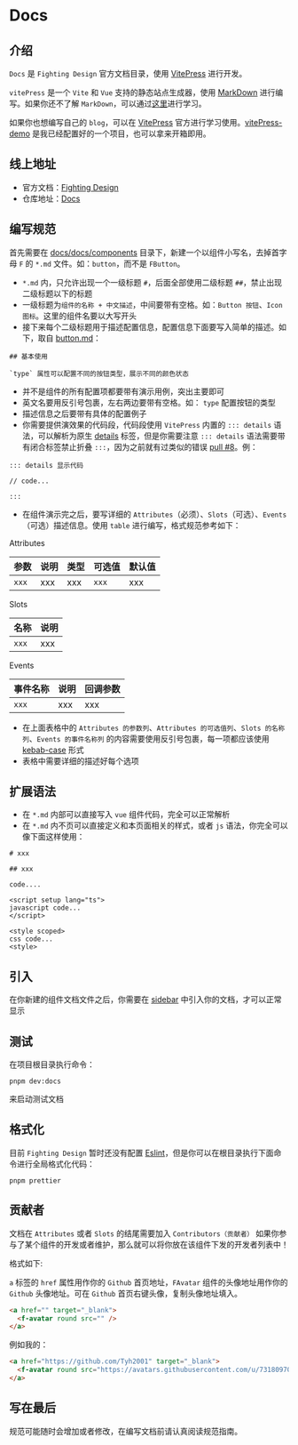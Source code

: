 # Docs

## 介绍

`Docs` 是 `Fighting Design` 官方文档目录，使用 [VitePress](https://github.com/vuejs/vitepress) 进行开发。

`vitePress` 是一个 `Vite` 和 `Vue` 支持的静态站点生成器，使用 [MarkDown](https://zh.wikipedia.org/zh-tw/Markdown) 进行编写。如果你还不了解 `MarkDown`，可以通过[这里](http://younghz.github.io/Markdown/)进行学习。

如果你也想编写自己的 `blog`，可以在 [VitePress](https://github.com/vuejs/vitepress) 官方进行学习使用。[vitePress-demo](https://github.com/Tyh2001/vitePress-demo) 是我已经配置好的一个项目，也可以拿来开箱即用。

## 线上地址

- 官方文档：[Fighting Design](https://fighting.tianyuhao.cn)
- 仓库地址：[Docs](https://github.com/FightingDesign/fighting-design/tree/master/docs)

## 编写规范

首先需要在 [docs/docs/components](https://github.com/FightingDesign/fighting-design/tree/master/docs/docs/components) 目录下，新建一个以组件小写名，去掉首字母 `F` 的 `*.md` 文件。如：`button`，而不是 `FButton`。

- `*.md` 内，只允许出现一个一级标题 `#`，后面全部使用二级标题 `##`，禁止出现二级标题以下的标题
- 一级标题为`组件的名称 + 中文描述`，中间要带有空格。如：`Button 按钮`、`Icon 图标`。这里的组件名要以大写开头
- 接下来每个二级标题用于描述配置信息，配置信息下面要写入简单的描述。如下，取自 [button.md](https://github.com/FightingDesign/fighting-design/blob/master/docs/docs/components/button.md)：

```
## 基本使用

`type` 属性可以配置不同的按钮类型，展示不同的颜色状态
```

- 并不是组件的所有配置项都要带有演示用例，突出主要即可
- 英文名要用反引号包裹，左右两边要带有空格。如： `type` 配置按钮的类型
- 描述信息之后要带有具体的配置例子
- 你需要提供演效果的代码段，代码段使用 `VitePress` 内置的 `::: details` 语法，可以解析为原生 [details](https://developer.mozilla.org/en-US/docs/Web/HTML/Element/details) 标签，但是你需要注意 `::: details` 语法需要带有闭合标签禁止折叠 `:::`，因为之前就有过类似的错误 [pull #8](https://github.com/FightingDesign/fighting-design/pull/8)。例：

```
::: details 显示代码

// code...

:::
```

- 在组件演示完之后，要写详细的 `Attributes`（必须）、`Slots`（可选）、`Events`（可选）描述信息。使用 `table` 进行编写，格式规范参考如下：

Attributes

| 参数  | 说明 | 类型 | 可选值 | 默认值 |
| ----- | ---- | ---- | ------ | ------ |
| `xxx` | xxx  | xxx  | `xxx`  | xxx    |

Slots

| 名称  | 说明 |
| ----- | ---- |
| `xxx` | xxx  |

Events

| 事件名称 | 说明 | 回调参数 |
| -------- | ---- | -------- |
| `xxx`    | xxx  | xxx      |

- 在上面表格中的 `Attributes 的参数列`、`Attributes 的可选值列`、`Slots 的名称列`、`Events 的事件名称列` 的内容需要使用反引号包裹，每一项都应该使用 [kebab-case](https://staging-cn.vuejs.org/guide/components/props.html#prop-passing-details) 形式
- 表格中需要详细的描述好每个选项

## 扩展语法

- 在 `*.md` 内部可以直接写入 `vue` 组件代码，完全可以正常解析
- 在 `*.md` 内不页可以直接定义和本页面相关的样式，或者 `js` 语法，你完全可以像下面这样使用：

```
# xxx

## xxx

code....

<script setup lang="ts">
javascript code...
</script>

<style scoped>
css code...
<style>
```

## 引入

在你新建的组件文档文件之后，你需要在 [sidebar](https://github.com/FightingDesign/fighting-design/blob/master/docs/docs/.vitepress/utils/sidebar.ts) 中引入你的文档，才可以正常显示

## 测试

在项目根目录执行命令：

```shell
pnpm dev:docs
```

来启动测试文档

## 格式化

目前 `Fighting Design` 暂时还没有配置 [Eslint](https://github.com/eslint/eslint)，但是你可以在根目录执行下面命令进行全局格式化代码：

```shell
pnpm prettier
```

## 贡献者

文档在 `Attributes` 或者 `Slots` 的结尾需要加入 `Contributors（贡献者）` 如果你参与了某个组件的开发或者维护，那么就可以将你放在该组件下发的开发者列表中！

格式如下:

`a` 标签的 `href` 属性用作你的 `Github` 首页地址，`FAvatar` 组件的头像地址用作你的 `Github` 头像地址。可在 `Github` 首页右键头像，复制头像地址填入。

```html
<a href="" target="_blank">
  <f-avatar round src="" />
</a>
```

例如我的：

```html
<a href="https://github.com/Tyh2001" target="_blank">
  <f-avatar round src="https://avatars.githubusercontent.com/u/73180970?v=4" />
</a>
```

## 写在最后

规范可能随时会增加或者修改，在编写文档前请认真阅读规范指南。

